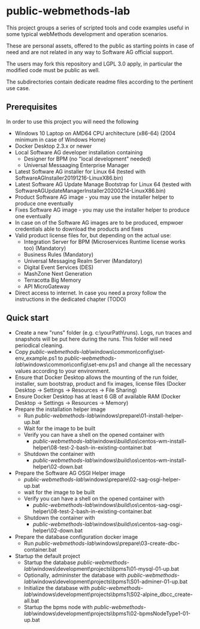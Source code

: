 # public-webmethods-lab

This project groups a series of scripted tools and code examples useful in some typical webMethods development and operation scenarios.

These are personal assets, offered to the public as starting points in case of need and are not related in any way to Software AG official support.

The users may fork this repository and LGPL 3.0 apply, in particular the modified code must be public as well.

The subdirectories contain dedicate readme files according to the pertinent use case.

## Prerequisites

In order to use this project you will need the following

- Windows 10 Laptop on AMD64 CPU architecture (x86-64) (2004 minimum in case of Windows Home)
- Docker Desktop 2.3.x or newer
- Local Software AG developer installation containing
  - Designer for BPM (no "local development" needed)
  - Universal Messaaging Enterprise Manager
- Latest Software AG installer for Linux 64 (tested with SoftwareAGInstaller20191216-LinuxX86.bin)
- Latest Software AG Update Manage Bootstrap for Linux 64 (tested with SoftwareAGUpdateManagerInstaller20200214-LinuxX86.bin)
- Product Software AG image - you may use the installer helper to produce one eventually
- Fixes Software AG image - you may use the installer helper to produce one eventually
- In case on of the Software AG images are to be produced, empwoer credentials able to download the products and fixes
- Valid product license files for, but depending on the actual use:
  - Integration Server for BPM (Microservices Runtime license works too) (Mandatory)
  - Business Rules (Mandatory)
  - Universal Messaging Realm Server (Mandatory)
  - Digital Event Services (DES)
  - MashZone Next Generation
  - Terracotta Big Memory
  - API MicroGateway
- Direct access to internet. In case you need a proxy follow the instructions in the dedicated chapter (TODO)

## Quick start

- Create a new "runs" folder (e.g. c:\yourPath\runs). Logs, run traces and snapshots will be put here during the runs. This folder will need periodical cleaning.
- Copy _public-webmethods-lab_\windows\common\config\set-env_example.ps1 to _public-webmethods-lab_\windows\common\config\set-env.ps1 and change all the necessary values according to your environment.
- Ensure that Docker Desktop allows the mounting of the run folder, installer, sum bootstrap, product and fix images, license files (Docker Desktop -> Settings -> Resources -> File Sharing)
- Ensure Docker Desktop has at least 6 GB of available RAM (Docker Desktop -> Settings -> Resources -> Memory)
- Prepare the installation helper image
  - Run _public-webmethods-lab_\windows\prepare\01-install-helper-up.bat
  - Wait for the image to be built
  - Verify you can have a shell on the opened container with
    - _public-webmethods-lab_\windows\build\os\centos-wm-install-helper\08-test-2-bash-in-existing-container.bat
  - Shutdown the container with
    - _public-webmethods-lab_\windows\build\os\centos-wm-install-helper\02-down.bat
- Prepare the Software AG OSGI Helper image
  - _public-webmethods-lab_\windows\prepare\02-sag-osgi-helper-up.bat
  - wait for the image to be built
  - Verify you can have a shell on the opened container with 
    - _public-webmethods-lab_\windows\build\os\centos-sag-osgi-helper\08-test-2-bash-in-existing-container.bat
  - Shutdown the container with
    - _public-webmethods-lab_\windows\build\os\centos-sag-osgi-helper\02-down.bat
- Prepare the database configuration docker image
  - Run _public-webmethods-lab_\windows\prepare\03-create-dbc-container.bat
- Startup the default project
  - Startup the database _public-webmethods-lab_\windows\development\projects\bpms1\01-mysql-01-up.bat
  - Optionally, admininster the database with _public-webmethods-lab_\windows\development\projects\bpms1\S01-adminer-01-up.bat
  - Initialize the database with _public-webmethods-lab_\windows\development\projects\bpms1\S02-alpine_dbcc_create-all.bat
  - Startup the bpms node with _public-webmethods-lab_\windows\development\projects\bpms1\02-bpmsNodeType1-01-up.bat
